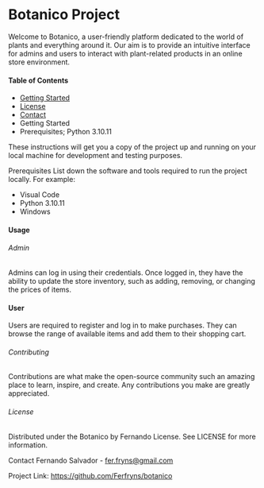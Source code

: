 # Botanico Project

Welcome to Botanico, a user-friendly platform dedicated to the world of plants and everything around it. Our aim is to provide an intuitive interface for admins and users to interact with plant-related products in an online store environment.

#### Table of Contents

* [Getting Started](http://127.0.0.1:5000/)
* [License](http://127.0.0.1:5000/about_us)
* [Contact](http://127.0.0.1:5000/contacts)
* Getting Started
* Prerequisites; Python 3.10.11

These instructions will get you a copy of the project up and running on your local machine for development and testing purposes.

Prerequisites
List down the software and tools required to run the project locally. For example:
  
  * Visual Code
  * Python 3.10.11
  * Windows

#### Usage
###### Admin
Admins can log in using their credentials. Once logged in, they have the ability to update the store inventory, such as adding, removing, or changing the prices of items.

#### User
Users are required to register and log in to make purchases. They can browse the range of available items and add them to their shopping cart.

###### Contributing
Contributions are what make the open-source community such an amazing place to learn, inspire, and create. Any contributions you make are greatly appreciated.


###### License
Distributed under the Botanico by Fernando License. See LICENSE for more information.

Contact
Fernando Salvador - fer.fryns@gmail.com

Project Link: https://github.com/Ferfryns/botanico
